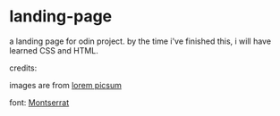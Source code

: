 # landing-page
a landing page for odin project. by the time i've finished this, i will have learned CSS and HTML.

credits:

images are from [lorem picsum](https://picsum.photos)

font: [Montserrat](https://fonts.google.com/specimen/Montserrat)